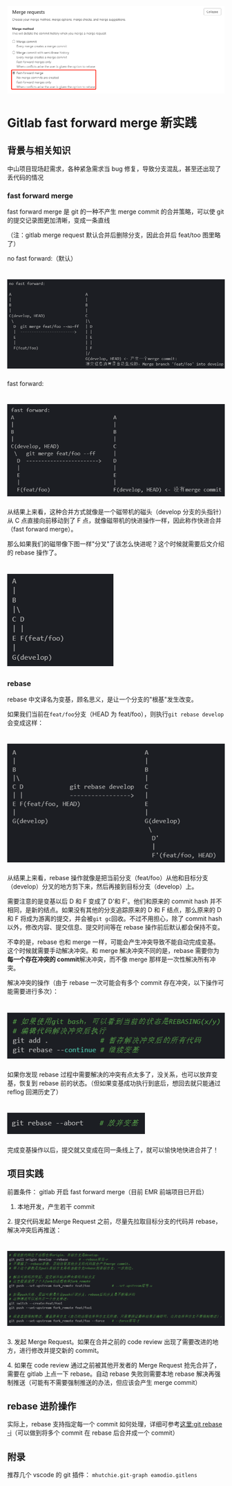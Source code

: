 # ![](./Gitlabfastforwardmerge实践/1.png)

# Gitlab fast forward merge 新实践

## 背景与相关知识

中山项目现场赶需求，各种紧急需求当 bug 修复，导致分支混乱，甚至还出现了丢代码的情况

### fast forward merge

fast forward merge 是 git 的一种不产生 merge commit 的合并策略，可以使 git 的提交记录图更加清晰，变成一条直线

（注：gitlab merge request 默认合并后删除分支，因此合并后 feat/too 图里略了）

no fast forward:（默认）

# ![](./Gitlabfastforwardmerge实践/2.png)

fast forward:

# ![](./Gitlabfastforwardmerge实践/3.png)

从结果上来看，这种合并方式就像是一个磁带机的磁头（develop 分支的头指针）从 C 点直接向前移动到了 F 点，就像磁带机的快进操作一样，因此称作快进合并（fast forward merge）。

那么如果我们的磁带像下图一样"分叉"了该怎么快进呢？这个时候就需要后文介绍的 rebase 操作了。

# ![](./Gitlabfastforwardmerge实践/4.png)

### rebase

rebase 中文译名为变基，顾名思义，是让一个分支的"根基"发生改变。

如果我们当前在`feat/foo`分支（HEAD 为 feat/foo），则执行`git rebase develop`会变成这样：

# ![](./Gitlabfastforwardmerge实践/5.png)

从结果上来看，rebase 操作就像是把当前分支（feat/foo）从他和目标分支（develop）分叉的地方剪下来，然后再接到目标分支（develop）上。

需要注意的是变基以后 D 和 F 变成了 D'和 F'。他们和原来的 commit hash 并不相同，是新的结点。如果没有其他的分支追踪原来的 D 和 F 结点，那么原来的 D 和 F 将成为游离的提交，并会被`git gc`回收。不过不用担心，除了 commit hash 以外，修改内容、提交信息、提交时间等在 rebase 操作前后默认都会保持不变。

不幸的是，rebase 也和 merge 一样，可能会产生冲突导致不能自动完成变基。这个时候就需要手动解决冲突。和 merge 解决冲突不同的是，rebase 需要你为**每一个存在冲突的 commit**解决冲突，而不像 merge 那样是一次性解决所有冲突。

解决冲突的操作（由于 rebase 一次可能会有多个 commit 存在冲突，以下操作可能需要进行多次）：

# ![](./Gitlabfastforwardmerge实践/6.png)

如果你发现 rebase 过程中需要解决的冲突有点太多了，没关系，也可以放弃变基，恢复到 rebase 前的状态。（但如果变基成功执行到底后，想回去就只能通过 reflog 回溯历史了）

# ![](./Gitlabfastforwardmerge实践/7.png)

完成变基操作以后，提交就又变成在同一条线上了，就可以愉快地快进合并了！

## 项目实践

前置条件： gitlab 开启 fast forward merge（目前 EMR 前端项目已开启）

1. 本地开发，产生若干 commit

2\. 提交代码发起 Merge Request 之前，尽量先拉取目标分支的代码并 rebase，解决冲突后再推送：

# ![](./Gitlabfastforwardmerge实践/8.png)

3\. 发起 Merge Request。如果在合并之前的 code review 出现了需要改进的地方，进行修改并提交新的 commit。

4\. 如果在 code review 通过之前被其他开发者的 Merge Request 抢先合并了，需要在 gitlab 上点一下 rebase。自动 rebase 失败则需要本地 rebase 解决再强制推送（可能有不需要强制推送的办法，但应该会产生 merge commit）

## rebase 进阶操作

实际上，rebase 支持指定每一个 commit 如何处理，详细可参考[这里:git rebase -i](https://git-scm.com/docs/git-rebase#Documentation/git-rebase.txt--i)（可以做到将多个 commit 在 rebase 后合并成一个 commit）

## 附录

推荐几个 vscode 的 git 插件： `mhutchie.git-graph eamodio.gitlens`
